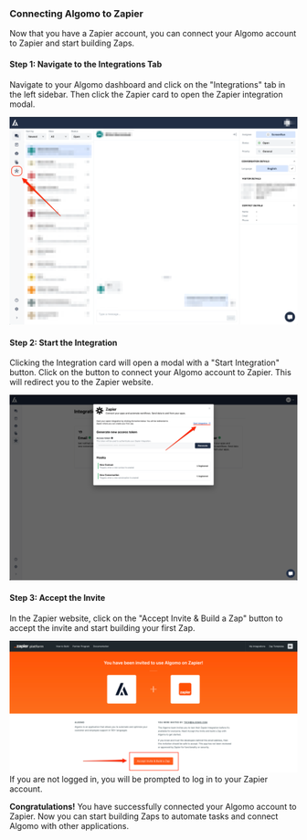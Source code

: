 ### Connecting Algomo to Zapier

Now that you have a Zapier account, you can connect your Algomo account to Zapier and start building Zaps.

#### Step 1: Navigate to the Integrations Tab

Navigate to your Algomo dashboard and click on the "Integrations" tab in the left sidebar. Then click the Zapier card to open the Zapier integration modal.

![Algomo-integration](./images/integration_tab.png)

#### Step 2: Start the Integration

Clicking the Integration card will open a modal with a "Start Integration" button. Click on the button to connect your Algomo account to Zapier. This will redirect you to the Zapier website.

![Algomo-Zapier-modal](./images/integration_modal.png)

#### Step 3: Accept the Invite

In the Zapier website, click on the "Accept Invite & Build a Zap" button to accept the invite and start building your first Zap.

![Zapier-accept-invite](./images/accept_invite.png)
If you are not logged in, you will be prompted to log in to your Zapier account.

**Congratulations!** You have successfully connected your Algomo account to Zapier. Now you can start building Zaps to automate tasks and connect Algomo with other applications.
